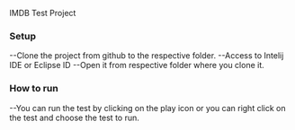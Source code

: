 IMDB Test Project

### Setup
--Clone the project from github to the respective folder. 
--Access to Intelij IDE or Eclipse ID
--Open it from respective folder where you clone it.

### How to run
--You can run the test by clicking on the play icon or you can right click on the test and choose the test to run. 
